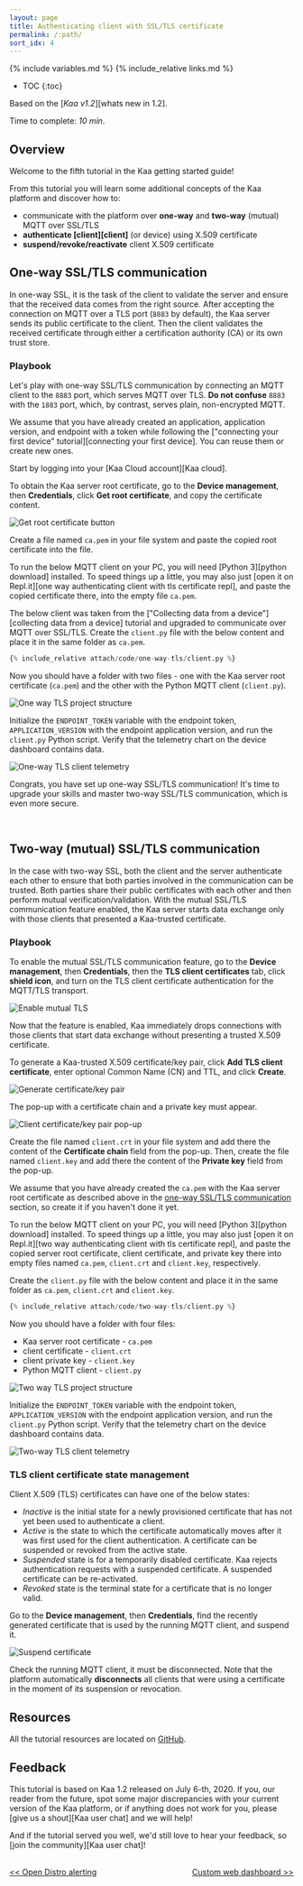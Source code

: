 ```yaml
---
layout: page
title: Authenticating client with SSL/TLS certificate
permalink: /:path/
sort_idx: 4
---
```


{% include variables.md %}
{% include_relative links.md %}

* TOC
{:toc}

Based on the [*Kaa v1.2*][whats new in 1.2].

Time to complete: *10 min*.


<!-- TODO: add video link

<div align="center">
  <iframe width="640" height="385" src="https://www.youtube.com/" frameborder="0"
          allow="accelerometer; autoplay; encrypted-media; gyroscope; picture-in-picture" allowfullscreen></iframe>
</div> --->


## Overview

Welcome to the fifth tutorial in the Kaa getting started guide!

From this tutorial you will learn some additional concepts of the Kaa platform and discover how to:

* communicate with the platform over **one-way** and **two-way** (mutual) MQTT over SSL/TLS
* **authenticate [client][client]** (or device) using X.509 certificate
* **suspend/revoke/reactivate** client X.509 certificate


<a id="one-way-ssl-tls-communication-anchor"></a>
## One-way SSL/TLS communication

In one-way SSL, it is the task of the client to validate the server and ensure that the received data comes from the right source.
After accepting the connection on MQTT over a TLS port (`8883` by default), the Kaa server sends its public certificate to the client.
Then the client validates the received certificate through either a certification authority (CA) or its own trust store.


### Playbook

Let's play with one-way SSL/TLS communication by connecting an MQTT client to the `8883` port, which serves MQTT over TLS.
**Do not confuse** `8883` with the `1883` port, which, by contrast, serves plain, non-encrypted MQTT.

We assume that you have already created an application, application version, and endpoint with a token while following the ["connecting your first device" tutorial][connecting your first device].
You can reuse them or create new ones.

Start by logging into your [Kaa Cloud account][Kaa cloud].

To obtain the Kaa server root certificate, go to the **Device management**, then **Credentials**, click **Get root certificate**, and copy the certificate content.

![Get root certificate button](attach/img/get-root-certificate.png)

Create a file named `ca.pem` in your file system and paste the copied root certificate into the file.

To run the below MQTT client on your PC, you will need [Python 3][python download] installed.
To speed things up a little, you may also just [open it on Repl.it][one way authenticating client with tls certificate repl], and paste the copied certificate there, into the empty file `ca.pem`.

The below client was taken from the ["Collecting data from a device"][collecting data from a device] tutorial and upgraded to communicate over MQTT over SSL/TLS.
Create the `client.py` file with the below content and place it in the same folder as `ca.pem`.

```python
{% include_relative attach/code/one-way-tls/client.py %}
```

Now you should have a folder with two files - one with the Kaa server root certificate (`ca.pem`) and the other with the Python MQTT client (`client.py`).

![One way TLS project structure](attach/img/one-way-tls-project-structure.png)

Initialize the `ENDPOINT_TOKEN` variable with the endpoint token, `APPLICATION_VERSION` with the endpoint application version, and run the `client.py` Python script.
Verify that the telemetry chart on the device dashboard contains data.

![One-way TLS client telemetry](attach/img/one-way-tls-client-telemetry.png)

Congrats, you have set up one-way SSL/TLS communication!
It's time to upgrade your skills and master two-way SSL/TLS communication, which is even more secure.

<br/>


## Two-way (mutual) SSL/TLS communication

In the case with two-way SSL, both the client and the server authenticate each other to ensure that both parties involved in the communication can be trusted.
Both parties share their public certificates with each other and then perform mutual verification/validation.
With the mutual SSL/TLS communication feature enabled, the Kaa server starts data exchange only with those clients that presented a Kaa-trusted certificate.


### Playbook

To enable the mutual SSL/TLS communication feature, go to the **Device management**, then **Credentials**, then the **TLS client certificates** tab, click **shield icon**, and turn on the TLS client certificate authentication for the MQTT/TLS transport.

![Enable mutual TLS](attach/img/enable-mutual-tls.png)

Now that the feature is enabled, Kaa immediately drops connections with those clients that start data exchange without presenting a trusted X.509 certificate.

To generate a Kaa-trusted X.509 certificate/key pair, click **Add TLS client certificate**, enter optional Common Name (CN) and TTL, and click **Create**.

![Generate certificate/key pair](attach/img/generate-certificate-key-pair.png)

The pop-up with a certificate chain and a private key must appear.

![Client certificate/key pair pop-up](attach/img/client-certificate-key-pair-pop-up.png)

Create the file named `client.crt` in your file system and add there the content of the **Certificate chain** field from the pop-up.
Then, create the file named `client.key` and add there the content of the **Private key** field from the pop-up.

We assume that you have already created the `ca.pem` with the Kaa server root certificate as described above in the [one-way SSL/TLS communication](#one-way-ssl-tls-communication-anchor) section, so create it if you haven't done it yet.

To run the below MQTT client on your PC, you will need [Python 3][python download] installed.
To speed things up a little, you may also just [open it on Repl.it][two way authenticating client with tls certificate repl], and paste the copied server root certificate, client certificate, and private key there into empty files named `ca.pem`, `client.crt` and `client.key`, respectively.

Create the `client.py` file with the below content and place it in the same folder as `ca.pem`, `client.crt` and `client.key`.

```python
{% include_relative attach/code/two-way-tls/client.py %}
```

Now you should have a folder with four files:
* Kaa server root certificate - `ca.pem`
* client certificate - `client.crt`
* client private key - `client.key`
* Python MQTT client - `client.py`

![Two way TLS project structure](attach/img/two-way-tls-project-structure.png)

Initialize the `ENDPOINT_TOKEN` variable with the endpoint token, `APPLICATION_VERSION` with the endpoint application version, and run the `client.py` Python script.
Verify that the telemetry chart on the device dashboard contains data.

![Two-way TLS client telemetry](attach/img/two-way-tls-client-telemetry.png)


### TLS client certificate state management

Client X.509 (TLS) certificates can have one of the below states:

* _Inactive_ is the initial state for a newly provisioned certificate that has not yet been used to authenticate a client.
* _Active_ is the state to which the certificate automatically moves after it was first used for the client authentication. 
A certificate can be suspended or revoked from the active state.
* _Suspended_ state is for a temporarily disabled certificate. 
Kaa rejects authentication requests with a suspended certificate. 
A suspended certificate can be re-activated.
* _Revoked_ state is the terminal state for a certificate that is no longer valid.

Go to the **Device management**, then **Credentials**, find the recently generated certificate that is used by the running MQTT client, and suspend it.

![Suspend certificate](attach/img/suspend-certificate.png)

Check the running MQTT client, it must be disconnected.
Note that the platform automatically **disconnects** all clients that were using a certificate in the moment of its suspension or revocation.


## Resources

All the tutorial resources are located on [GitHub][code url].


## Feedback

This tutorial is based on Kaa 1.2 released on July 6-th, 2020.
If you, our reader from the future, spot some major discrepancies with your current version of the Kaa platform, or if anything does not work for you, please [give us a shout][Kaa user chat] and we will help!

And if the tutorial served you well, we'd still love to hear your feedback, so [join the community][Kaa user chat]!

<br/>
<div style="display: flex; justify-content: space-between;">
<div>
<a class="free_trial__button" href="{{open_distro_alerting}}"><< Open Distro alerting</a>
</div>
<div>
<a class="free_trial__button" href="{{custom_web_dashboard}}">Custom web dashboard >></a>
</div>
</div>

[code url]: https://github.com/kaaproject/kaa/tree/rel_1.2.0/doc/Tutorials/getting-started/tls-certificate-client-communication/attach/code
